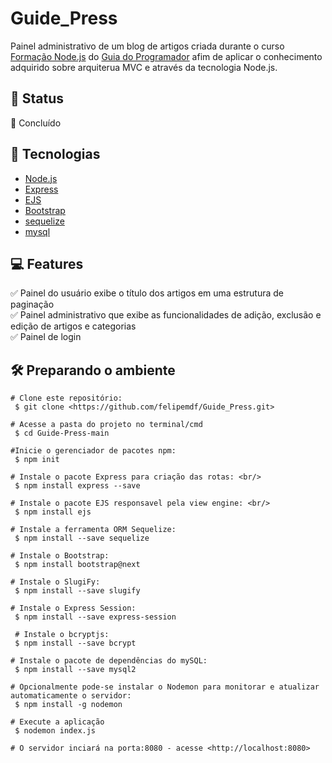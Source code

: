 # Guide_Press

Painel administrativo de um blog de artigos criada durante o curso [Formação Node.js](https://www.udemy.com/course/formacao-nodejs/) do [Guia do Programador](https://www.udemy.com/user/guia-do-programador/) afim de aplicar o conhecimento adquirido sobre arquiterua MVC e através da tecnologia Node.js.

## :construction: Status <br/>
🚀 Concluído

## :toolbox: Tecnologias
* [Node.js](https://nodejs.org/pt-br/)
* [Express](https://expressjs.com/pt-br/)
* [EJS](https://ejs.co)
* [Bootstrap](https://getbootstrap.com)
* [sequelize](https://sequelize.org)
* [mysql](https://www.mysql.com)

## :computer: Features
:white_check_mark: Painel do usuário exibe o título dos artigos em uma estrutura de paginação<br/>
:white_check_mark: Painel administrativo que exibe as funcionalidades de adição, exclusão e edição de artigos e categorias <br/>
:white_check_mark: Painel de login <br/>

## :hammer_and_wrench: Preparando o ambiente
```   
# Clone este repositório:
 $ git clone <https://github.com/felipemdf/Guide_Press.git>

# Acesse a pasta do projeto no terminal/cmd 
 $ cd Guide-Press-main

#Inicie o gerenciador de pacotes npm: 
 $ npm init

# Instale o pacote Express para criação das rotas: <br/>
 $ npm install express --save

# Instale o pacote EJS responsavel pela view engine: <br/>
 $ npm install ejs 

# Instale a ferramenta ORM Sequelize: 
 $ npm install --save sequelize
 
# Instale o Bootstrap:
 $ npm install bootstrap@next
 
# Instale o SlugiFy:
 $ npm install --save slugify

# Instale o Express Session:
 $ npm install --save express-session
 
 # Instale o bcryptjs:
 $ npm install --save bcrypt
 
# Instale o pacote de dependências do mySQL:
 $ npm install --save mysql2

# Opcionalmente pode-se instalar o Nodemon para monitorar e atualizar automaticamente o servidor:
 $ npm install -g nodemon
 
# Execute a aplicação
 $ nodemon index.js

# O servidor inciará na porta:8080 - acesse <http://localhost:8080> 
```
